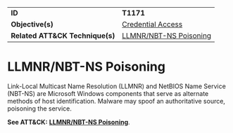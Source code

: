 |||
|---------|------------------------|
|**ID**|**T1171**|
|**Objective(s)**|[Credential Access](https://github.com/MAECProject/malware-behaviors/tree/master/credential-access)|
|**Related ATT&CK Technique(s)**|[LLMNR/NBT-NS Poisoning](https://attack.mitre.org/techniques/T1171/)|

LLMNR/NBT-NS Poisoning
======================
Link-Local Multicast Name Resolution (LLMNR) and NetBIOS Name Service (NBT-NS) are Microsoft Windows components that serve as alternate methods of host identification. Malware may spoof an authoritative source, poisoning the service.

**See ATT&CK:** [**LLMNR/NBT-NS Poisoning**](https://attack.mitre.org/techniques/T1171/).